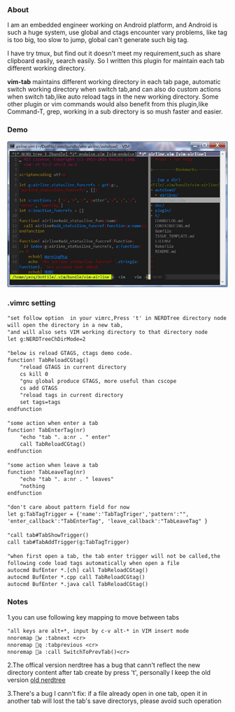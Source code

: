 ### About
I am an embedded engineer working on Android platform, and Android is such a huge system, use global and ctags encounter vary problems, like tag is too big, too slow to jump, global can't generate such big tag.

I have try tmux, but find out it doesn't meet my requirement,such as share clipboard easily, search easily.
So I written this plugin for maintain each tab different working directory.

**vim-tab** maintains different working directory in each tab page, automatic switch working directory when switch tab,and can also do custom actions when switch tab,like auto reload tags in the new working directory. Some other plugin or vim commands would also benefit from this plugin,like Command-T, grep, working in a sub directory is so mush faster and easier.

### Demo
![](assets/vim-tab.gif)

### .vimrc setting
	"set follow option  in your vimrc,Press 't' in NERDTree directory node will open the directory in a new tab,
	"and will also sets VIM working directory to that directory node
	let g:NERDTreeChDirMode=2

	"below is reload GTAGS, ctags demo code.
	function! TabReloadCGtag()
		"reload GTAGS in current directory
		cs kill 0
		"gnu global produce GTAGS, more useful than cscope
		cs add GTAGS
		"reload tags in current directory
		set tags=tags
	endfunction
	
	"some action when enter a tab
	function! TabEnterTag(nr)
		"echo "tab ". a:nr . " enter"
		call TabReloadCGtag()
	endfunction
	
	"some action when leave a tab
	function! TabLeaveTag(nr)
		"echo "tab ". a:nr . " leaves"
		"nothing
	endfunction
	
	"don't care about pattern field for now
	let g:TabTagTrigger = {'name':'TabTagTriger','pattern':"", 'enter_callback':"TabEnterTag", 'leave_callback':"TabLeaveTag" }
	
	"call tab#TabShowTrigger()
	call tab#TabAddTrigger(g:TabTagTrigger)

	"when first open a tab, the tab enter trigger will not be called,the following code load tags automatically when open a file
	autocmd BufEnter *.[ch] call TabReloadCGtag()
	autocmd BufEnter *.cpp call TabReloadCGtag()
	autocmd BufEnter *.java call TabReloadCGtag()

### Notes
1.you can use following key mapping to move between tabs

	"all keys are alt+*, input by c-v alt-* in VIM insert mode
	nnoremap w :tabnext <cr>
	nnoremap q :tabprevious <cr>
	nnoremap a :call SwitchToPrevTab()<cr>

2.The offical version nerdtree has a bug that cann't reflect the new directory content after tab create by press 't', personally I keep
the old version [old nerdtree](https://github.com/rargo/nerdtree) 

3.There's a bug I cann't fix:
if a file already open in one tab, open it in another tab will lost the tab's save directorys, please avoid such operation
